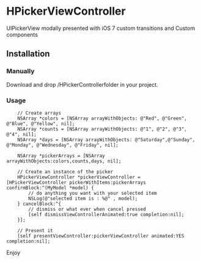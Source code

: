 # HPickerViewController

UIPickerView modally presented with iOS 7 custom transitions and Custom components

## Installation

### Manually
  Download and drop /HPickerControllerfolder in your project.
  

### Usage

```
    // Create arrays
    NSArray *colors = [NSArray arrayWithObjects: @"Red", @"Green", @"Blue", @"Yellow", nil];
    NSArray *counts = [NSArray arrayWithObjects: @"1", @"2", @"3", @"4", nil];
    NSArray *days = [NSArray arrayWithObjects: @"Saturday",@"Sunday", @"Monday", @"Wednesday", @"Friday", nil];
    
    NSArray *pickerArrays = [NSArray arrayWithObjects:colors,counts,days, nil];
    
    // Create an instance of the picker
    HPickerViewController *pickerViewController = [HPickerViewController pickerWithItems:pickerArrays confirmBlock:^(MyModel *model) {
        // do anything you want with your selected item
        NSLog(@"selected item is : %@" , model);
    } cancelBlock:^{
        // dismiss or what ever when cancel pressed
        [self dismissViewControllerAnimated:true completion:nil];
    }];
    
    // Present it
    [self presentViewController:pickerViewController animated:YES completion:nil];
```

  Enjoy

